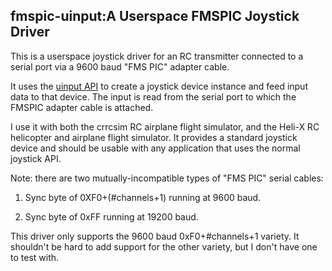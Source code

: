 ## fmspic-uinput:A Userspace FMSPIC Joystick Driver

This is a userspace joystick driver for an RC transmitter connected to a serial port via a 9600 baud "FMS PIC" adapter cable.

It uses the [uinput API](https://www.kernel.org/doc/html/v4.12/input/uinput.html) to create a joystick device instance and feed input data to that device.  The input is read from the serial port to which the FMSPIC adapter cable is attached.

I use it with both the crrcsim RC airplane flight simulator, and the Heli-X RC helicopter and airplane flight simulator. It provides a standard joystick device and should be usable with any application that uses the normal joystick API.

Note: there are two mutually-incompatible types of "FMS PIC" serial cables:

 1. Sync byte of 0XF0+(#channels+1) running at 9600 baud.

 2. Sync byte of 0xFF running at 19200 baud.

This driver only supports the 9600 baud 0xF0+#channels+1 variety. It shouldn't be hard to add support for the other variety, but I don't have one to test with.
